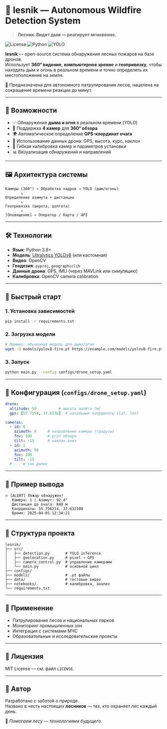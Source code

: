 
# 🌲 lesnik — Autonomous Wildfire Detection System

> **Лесник. Видит дым — реагирует мгновенно.**

![License](https://img.shields.io/badge/license-MIT-blue.svg)
![Python](https://img.shields.io/badge/Python-3.8%2B-green.svg)
![YOLO](https://img.shields.io/badge/Model-YOLOv8-orange)

**lesnik** — open-source система обнаружения лесных пожаров на базе дронов.  
Использует **360° видение**, **компьютерное зрение** и **геопривязку**, чтобы находить дым и огонь в реальном времени и точно определять их местоположение на земле.

🚀 Предназначена для автономного патрулирования лесов, нацелена на сокращение времени реакции до минут.

---

## 🎯 Возможности

- ✅ Обнаружение **дыма и огня** в реальном времени (YOLO)
- 📸 Поддержка **4 камер** для **360° обзора**
- 🌍 Автоматическое определение **GPS-координат очага**
- 🧭 Использование данных дрона: GPS, высота, курс, наклон
- 🔧 Гибкая калибровка камер и параметров установки
- 📊 Визуализация обнаружений и направлений

---

## 🖼 Архитектура системы

```
Камеры (360°) → Обработка кадров → YOLO (дым/огонь)
       ↓
Определение азимута + дистанции
       ↓
Геопривязка (широта, долгота)
       ↓
[Оповещение] → Оператор / Карта / API
```

---

## 🛠 Технологии

- **Язык**: Python 3.8+
- **Модель**: [Ultralytics YOLOv8](https://github.com/ultralytics/ultralytics) (или кастомная)
- **Видео**: OpenCV
- **Геодезия**: `pyproj`, `geographiclib`
- **Данные дрона**: GPS, IMU (через MAVLink или симуляцию)
- **Калибровка**: OpenCV camera calibration

---

## 🚀 Быстрый старт

### 1. Установка зависимостей
```bash
pip install -r requirements.txt
```

### 2. Загрузка модели
```bash
# Пример: обученная модель для дыма/огня
wget -O models/yolov8-fire.pt https://example.com/models/yolov8-fire.pt
```

### 3. Запуск
```bash
python main.py --config configs/drone_setup.yaml
```

---

## 🧩 Конфигурация (`configs/drone_setup.yaml`)
```yaml
drone:
  altitude: 50          # высота полёта (м)
  gps: [55.7558, 37.6176]  # начальные координаты (lat, lon)

cameras:
  - id: 0
    azimuth: 0     # направление камеры (градусы)
    fov: 100       # угол обзора
    tilt: -15      # наклон вниз
  - id: 1
    azimuth: 90
    fov: 100
    tilt: -15
  # ... и так далее
```

---

## 📸 Пример вывода

```
🔥 [ALERT] Пожар обнаружен!
   Камера: 1 | Азимут: 92.4°
   Дистанция до очага: 840 м
   Координаты: 55.756214, 37.632108
   Время: 2025-04-05 12:34:21
```

---

## 📂 Структура проекта

```
lesnik/
├── src/
│   ├── detection.py       # YOLO inference
│   ├── geolocation.py     # pixel → GPS
│   ├── camera_control.py  # управление камерами
│   └── main.py            # основной цикл
├── configs/
├── models/                # .pt файлы
├── data/                  # тестовые видео
├── notebooks/             # калибровка, анализ
└── requirements.txt
```

---

## 📢 Применение

- Патрулирование лесов и национальных парков
- Мониторинг промышленных зон
- Интеграция с системами МЧС
- Образовательные и исследовательские проекты

---

## 📄 Лицензия

MIT License — см. файл `LICENSE`.

---

## 🙌 Автор

Разработано с заботой о природе.  
Названо в честь настоящих **лесников** — тех, кто охраняет лес каждый день.

🌲 *Помогаем лесу — технологиями будущего.*


